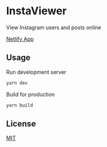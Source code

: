 # InstaViewer

View Instagram users and posts online

[Netlify App](https://insta-viewer.netlify.app)

## Usage

Run development server

```bash
yarn dev
```

Build for production

```bash
yarn build
```

## License

[MIT](LICENSE)
